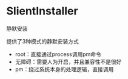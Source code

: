# SlientInstaller
静默安装

提供了3种模式的静默安装方式

* root：直接通过process调用pm命令
* 无障碍：需要人为开启，并且兼容性不是很好
* pm：绕过系统本身的处理逻辑，直接调用
